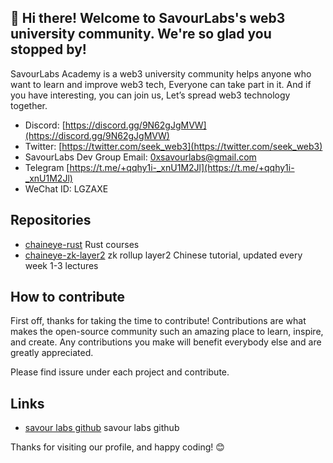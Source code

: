 ## 👋 Hi there! Welcome to SavourLabs's web3 university community. We're so glad you stopped by!

SavourLabs Academy is a web3 university community helps anyone who want to learn and improve web3 tech, Everyone can take part in it. And if you have interesting, you can join us, Let’s spread web3 technology together.

* Discord: [https://discord.gg/9N62gJgMVW](https://discord.gg/9N62gJgMVW)
* Twitter: [https://twitter.com/seek_web3](https://twitter.com/seek_web3)
* SavourLabs Dev Group Email: [0xsavourlabs@gmail.com](0xsavourlabs@gmail.com)
* Telegram [https://t.me/+qqhy1i-_xnU1M2Jl](https://t.me/+qqhy1i-_xnU1M2Jl)
* WeChat ID: LGZAXE

## Repositories

* [chaineye-rust](https://github.com/savourlabs-academy/chaineye-rust) Rust courses
* [chaineye-zk-layer2](https://github.com/savourlabs-academy/chaineye-zk-layer2) zk rollup layer2 Chinese tutorial, updated every week 1-3 lectures


## How to contribute

First off, thanks for taking the time to contribute! Contributions are what makes the open-source community such an amazing place to learn, inspire, and create. Any contributions you make will benefit everybody else and are greatly appreciated.

Please find issure under each project and contribute.

## Links

* [savour labs github](https://github.com/savour-labs) savour labs github


Thanks for visiting our profile, and happy coding! 😊




